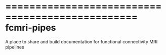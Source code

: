 ================================================
 fcmri-pipes
================================================

A place to share and build documentation for functional connectivity MRI pipelines
